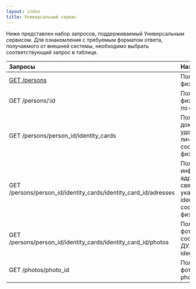 ```yaml
---
layout: index
title: Универсальный сервис
---
```


Ниже представлен набор запросов, поддерживаемый Универсальным сервисом. Для ознакомления с требуемым форматом ответа, получаемого от внешней системы, необходимо выбрать соответствующий запрос в таблице. 

| Запросы | Назначение |
|:--------|:-----------|
| [GET /persons]({{site.baseurl}}/integration/service/get_persons.html) | Получение списка физических лиц |
| GET /persons/:id | Получение данных физического лица по его id |
| GET /persons/person_id/identity_cards | Получение документов удостоверяющих личность (ДУЛ) соответствующего физического лица |
| GET /persons/person_id/identity_cards/identity_card_id/adresses | Получение информации по адресам, связанным с указанным ДУЛ identity_card_id соответствующего физического лица |
| GET /persons/person_id/identity_cards/identity_card_id/photos | Получение фотографий из соответствующего ДУЛ identity_card_id |
| GET /photos/photo_id | Получение фотографии по ее photo_id
